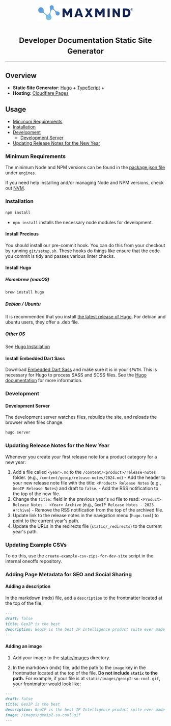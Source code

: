 <h1 align="center">
  <img
    alt="MaxMind"
    src="assets/maxmind-logo.svg"
    width="300"
  >
  <br>
  <br>
  <small>Developer Documentation Static Site Generator</small>
</h1>

---

## Overview

- **Static Site Generator**: [Hugo](https://gohugo.io/) +
  [TypeScript](https://www.typescriptlang.org/) +
- **Hosting**: [Cloudflare Pages](https://pages.cloudflare.com/)

## Usage

- [Minimum Requirements](#minimum-requirements)
- [Installation](#installation)
- [Development](#development)
  - [Development Server](#development-server)
- [Updating Release Notes for the New Year](#updating-release-notes-for-the-new-year)

### Minimum Requirements

The minimum Node and NPM versions can be found in the
[package.json file](package.json) under `engines`.

If you need help installing and/or managing Node and NPM versions, check out
[NVM](https://github.com/nvm-sh/nvm).

### Installation

```sh
npm install
```

- `npm install` installs the necessary node modules for development.

#### Install Precious

You should install our pre-commit hook. You can do this from your checkout by
running `git/setup.sh`. These hooks do things like ensure that the code you
commit is tidy and passes various linter checks.

#### Install Hugo

##### Homebrew (macOS)

```sh
brew install hugo
```

##### Debian / Ubuntu

It is recommended that you install
[the latest release of Hugo](https://github.com/gohugoio/hugo/releases/latest).
For debian and ubuntu users, they offer a .deb file.

##### Other OS

See [Hugo Installation](https://gohugo.io/getting-started/installing/)

#### Install Embedded Dart Sass

Download
[Embedded Dart Sass](https://github.com/sass/dart-sass-embedded/releases) and
make sure it is in your `$PATH`. This is necessary for Hugo to process SASS and
SCSS files. See the
[Hugo documentation](https://gohugo.io/hugo-pipes/scss-sass/) for more
information.

### Development

#### Development Server

The development server watches files, rebuilds the site, and reloads the browser
when files change.

```sh
hugo server
```

### Updating Release Notes for the New Year

Whenever you create your first release note for a product category for a new
year:

1. Add a file called `<year>.md` to the `/content/<product>/release-notes`
   folder. (e.g., `/content/geoip/release-notes/2024.md`) - Add the header to
   your new release note file with the title: `<Product> Release Notes` (e.g.,
   `GeoIP Release Notes`) and draft to `false`. - Add the RSS notification to
   the top of the new file.
2. Change the `title:` field in the previous year's `md` file to read:
   `<Product> Release Notes - <Year> Archive` (e.g.,
   `GeoIP Release Notes - 2023 Archive`) - Remove the RSS notification from the
   top of the archived file.
3. Update link to the release notes in the navigation menu (`hugo.toml`) to
   point to the current year's path.
4. Update the URLs in the redirects file (`static/_redirects`) to the current
   year's path.

### Updating Example CSVs

To do this, use the `create-example-csv-zips-for-dev-site` script in the
internal oneoffs repository.

### Adding Page Metadata for SEO and Social Sharing

#### Adding a description

In the markdown (mdx) file, add a `description` to the frontmatter located at
the top of the file:

```md
---
draft: false
title: GeoIP is the best
description: GeoIP is the best IP Intelligence product suite ever made
---
```

#### Adding an image

1. Add your image to the [static/images](static/images) directory.

2. In the markdown (mdx) file, add the path to the `image` key in the
   frontmatter located at the top of the file. **Do not include `static` to the
   path.** For example, if your file is at `static/images/geoip2-so-cool.gif`,
   your frontmatter would look like:

```md
---
draft: false
title: GeoIP is the best
description: GeoIP is the best IP Intelligence product suite ever made
image: /images/geoip2-so-cool.gif
---
```
